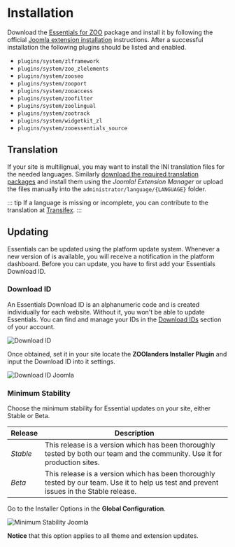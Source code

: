 # Installation

Download the [Essentials for ZOO](https://www.zoolanders.com/downloads) package and install it by following the official [Joomla extension installation](https://docs.joomla.org/Installing_an_extension) instructions. After a successful installation the following plugins should be listed and enabled.

- `plugins/system/zlframework`
- `plugins/system/zoo_zlelements`
- `plugins/system/zooseo`
- `plugins/system/zooport`
- `plugins/system/zooaccess`
- `plugins/system/zoofilter`
- `plugins/system/zoolingual`
- `plugins/system/zootrack`
- `plugins/system/widgetkit_zl`
- `plugins/system/zooessentials_source`

## Translation

If your site is multilignual, you may want to install the INI translation files for the needed languages. Similarly [download the required translation packages](http://static.zoolanders.com/translations/) and install them using the _Joomla! Extension Manager_ or upload the files manually into the `administrator/language/{LANGUAGE}` folder.

::: tip
If a language is missing or incomplete, you can contribute to the translation at [Transifex](https://www.transifex.com/joolanders/zoolanders/).
:::

## Updating

Essentials can be updated using the platform update system. Whenever a new version of is available, you will receive a notification in the platform dashboard. Before you can update, you have to first add your Essentials Download ID.

### Download ID

An Essentials Download ID is an alphanumeric code and is created individually for each website. Without it, you won't be able to update Essentials. You can find and manage your IDs in the [Download IDs](https://zoolanders.com/account/download-ids) section of your account.

![Download ID](/assets/download-id.png)

Once obtained, set it in your site locate the **ZOOlanders Installer Plugin** and input the Download ID into it settings.

![Download ID Joomla](/assets/download-id-joomla.png)

### Minimum Stability

Choose the minimum stability for Essential updates on your site, either Stable or Beta.

| Release | Description |
| --- | --- |
| *Stable* | This release is a version which has been thoroughly tested by both our team and the community. Use it for production sites. |
| *Beta* | This release is a version which has been thoroughly tested by our team. Use it to help us test and prevent issues in the Stable release. |

Go to the Installer Options in the **Global Configuration**.

![Minimum Stability Joomla](/assets/minimum-stability.webp)

**Notice** that this option applies to all theme and extension updates.
